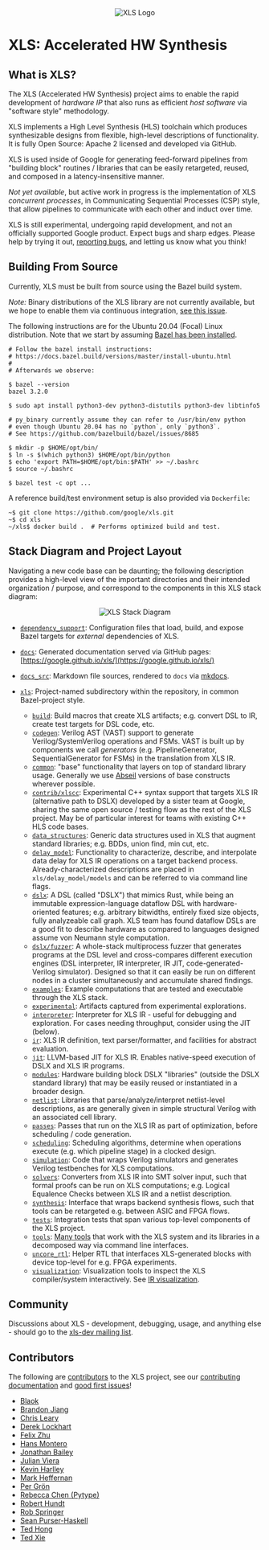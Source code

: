 <div align='center'>
<img src='https://google.github.io/xls/images/xls_logo_623_250.png' alt='XLS Logo'>
</div>

# **XLS**: Accelerated HW Synthesis <!-- CI badge -->

<!-- nav -->

## What is XLS?

The XLS (Accelerated HW Synthesis) project aims to enable the rapid development
of *hardware IP* that also runs as efficient *host software* via "software
style" methodology.

XLS implements a High Level Synthesis (HLS) toolchain which produces
synthesizable designs from flexible, high-level descriptions of functionality.
It is fully Open Source: Apache 2 licensed and developed via GitHub.

XLS is used inside of Google for generating feed-forward pipelines from
"building block" routines / libraries that can be easily retargeted, reused, and
composed in a latency-insensitive manner.

*Not yet available*, but active work in progress is the implementation of XLS
*concurrent processes*, in Communicating Sequential Processes (CSP) style, that
allow pipelines to communicate with each other and induct over time.

XLS is still experimental, undergoing rapid development, and not an officially
supported Google product. Expect bugs and sharp edges. Please help by trying it
out, [reporting bugs](https://github.com/google/xls/issues), and letting us know
what you think!

## Building From Source

Currently, XLS must be built from source using the Bazel build system.

*Note:* Binary distributions of the XLS library are not currently available, but
we hope to enable them via continuous integration, [see this issue](https://github.com/google/xls/issues/108).

The following instructions are for the Ubuntu 20.04 (Focal) Linux distribution.
Note that we start by assuming [Bazel has been
installed](https://docs.bazel.build/versions/master/install-ubuntu.html).

```console
# Follow the bazel install instructions:
# https://docs.bazel.build/versions/master/install-ubuntu.html
#
# Afterwards we observe:

$ bazel --version
bazel 3.2.0

$ sudo apt install python3-dev python3-distutils python3-dev libtinfo5

# py_binary currently assume they can refer to /usr/bin/env python
# even though Ubuntu 20.04 has no `python`, only `python3`.
# See https://github.com/bazelbuild/bazel/issues/8685

$ mkdir -p $HOME/opt/bin/
$ ln -s $(which python3) $HOME/opt/bin/python
$ echo 'export PATH=$HOME/opt/bin:$PATH' >> ~/.bashrc
$ source ~/.bashrc

$ bazel test -c opt ...
```

A reference build/test environment setup is also provided via `Dockerfile`:

```console
~$ git clone https://github.com/google/xls.git
~$ cd xls
~/xls$ docker build .  # Performs optimized build and test.
```

## Stack Diagram and Project Layout

Navigating a new code base can be daunting; the following description provides a
high-level view of the important directories and their intended organization /
purpose, and correspond to the components in this XLS stack diagram:

<div align='center'>
<img src='https://google.github.io/xls/images/xls_stack_diagram.png' alt='XLS Stack Diagram'>
</div>

* [`dependency_support`](https://github.com/google/xls/tree/main/dependency_support):
  Configuration files that load, build, and expose Bazel targets for *external*
  dependencies of XLS.
* [`docs`](https://github.com/google/xls/tree/main/docs): Generated documentation
  served via GitHub pages:
  [https://google.github.io/xls/](https://google.github.io/xls/)
* [`docs_src`](https://github.com/google/xls/tree/main/docs_src): Markdown file
  sources, rendered to `docs` via
  [mkdocs](https://google.github.io/xls/contributing/#rendering-documentation).
* [`xls`](https://github.com/google/xls/tree/main/xls): Project-named
  subdirectory within the repository, in common Bazel-project style.

  * [`build`](https://github.com/google/xls/tree/main/xls/build): Build macros
    that create XLS artifacts; e.g. convert DSL to IR, create test targets for
    DSL code, etc.
  * [`codegen`](https://github.com/google/xls/tree/main/xls/codegen): Verilog
    AST (VAST) support to generate Verilog/SystemVerilog operations and FSMs.
    VAST is built up by components we call *generators* (e.g.
    PipelineGenerator, SequentialGenerator for FSMs) in the translation from XLS
    IR.
  * [`common`](https://github.com/google/xls/tree/main/xls/common): "base"
    functionality that layers on top of standard library usage. Generally we use
    [Abseil](https://abseil.io) versions of base constructs wherever possible.
  * [`contrib/xlscc`](https://github.com/google/xls/tree/main/xls/contrib/xlscc):
    Experimental C++ syntax support that targets XLS IR (alternative path to
    DSLX) developed by a sister team at Google, sharing the same open source /
    testing flow as the rest of the XLS project. May be of particular interest
    for teams with existing C++ HLS code bases.
  * [`data_structures`](https://github.com/google/xls/tree/main/xls/data_structures):
    Generic data structures used in XLS that augment standard libraries; e.g.
    BDDs, union find, min cut, etc.
  * [`delay_model`](https://github.com/google/xls/tree/main/xls/delay_model):
    Functionality to characterize, describe, and interpolate data delay for
    XLS IR operations on a target backend process. Already-characterized
    descriptions are placed in `xls/delay_model/models` and can be referred to via
    command line flags.
  * [`dslx`](https://github.com/google/xls/tree/main/xls/dslx): A DSL (called
    "DSLX") that mimics Rust, while being an immutable expression-language
    dataflow DSL with hardware-oriented features; e.g.  arbitrary bitwidths,
    entirely fixed size objects, fully analyzeable call graph. XLS team has found
    dataflow DSLs are a good fit to describe hardware as compared to languages
    designed assume von Neumann style computation.
  * [`dslx/fuzzer`](https://github.com/google/xls/tree/main/xls/dslx/fuzzer): A
    whole-stack multiprocess fuzzer that generates programs at the DSL level and
    cross-compares different execution engines (DSL interpreter, IR interpreter,
    IR JIT, code-generated-Verilog simulator). Designed so that it can easily be
    run on different nodes in a cluster simultaneously and accumulate shared
    findings.
  * [`examples`](https://github.com/google/xls/tree/main/xls/examples): Example
    computations that are tested and executable through the XLS stack.
  * [`experimental`](https://github.com/google/xls/tree/main/xls/experimental):
    Artifacts captured from experimental explorations.
  * [`interpreter`](https://github.com/google/xls/tree/main/xls/interpreter):
    Interpreter for XLS IR - useful for debugging and exploration. For cases
    needing throughput, consider using the JIT (below).
  * [`ir`](https://github.com/google/xls/tree/main/xls/ir):
    XLS IR definition, text parser/formatter, and facilities for abstract
    evaluation.
  * [`jit`](https://github.com/google/xls/tree/main/xls/jit):
    LLVM-based JIT for XLS IR. Enables native-speed execution of DSLX and XLS IR
    programs.
  * [`modules`](https://github.com/google/xls/tree/main/xls/modules):
    Hardware building block DSLX "libraries" (outside the DSLX standard library)
    that may be easily reused or instantiated in a broader design.
  * [`netlist`](https://github.com/google/xls/tree/main/xls/netlist): Libraries
    that parse/analyze/interpret netlist-level descriptions, as are
    generally given in simple structural Verilog with an associated cell library.
  * [`passes`](https://github.com/google/xls/tree/main/xls/passes): Passes that
    run on the XLS IR as part of optimization, before scheduling / code
    generation.
  * [`scheduling`](https://github.com/google/xls/tree/main/xls/scheduling):
    Scheduling algorithms, determine when operations execute (e.g. which
    pipeline stage) in a clocked design.
  * [`simulation`](https://github.com/google/xls/tree/main/xls/simulation):
    Code that wraps Verilog simulators and generates Verilog testbenches for XLS
    computations.
  * [`solvers`](https://github.com/google/xls/tree/main/xls/solvers):
    Converters from XLS IR into SMT solver input, such that formal proofs can be
    run on XLS computations; e.g. Logical Equalence Checks between XLS IR and a
    netlist description.
  * [`synthesis`](https://github.com/google/xls/tree/main/xls/synthesis):
    Interface that wraps backend synthesis flows, such that tools can be
    retargeted e.g. between ASIC and FPGA flows.
  * [`tests`](https://github.com/google/xls/tree/main/xls/tests):
    Integration tests that span various top-level components of the XLS project.
  * [`tools`](https://github.com/google/xls/tree/main/xls/tools):
    [Many tools](tools.md) that work with the XLS system and its libraries in a
    decomposed way via command line interfaces.
  * [`uncore_rtl`](https://github.com/google/xls/tree/main/xls/uncore_rtl):
    Helper RTL that interfaces XLS-generated blocks with device top-level for e.g.
    FPGA experiments.
  * [`visualization`](https://github.com/google/xls/tree/main/xls/visualzation):
    Visualization tools to inspect the XLS compiler/system interactively. See
    [IR visualization](ir_visualization.md).


## Community

Discussions about XLS - development, debugging, usage, and anything else -
should go to the [xls-dev mailing list](https://groups.google.com/g/xls-dev).

## Contributors

The following are
[contributors](https://github.com/google/xls/graphs/contributors) to the XLS
project, see our
[contributing documentation](https://google.github.io/xls/contributing/) and
[good first issues](https://github.com/google/xls/issues?q=is%3Aissue+is%3Aopen+label%3A%22good+first+issue%22)!

* [Blaok](https://github.com/Blaok)
* [Brandon Jiang](https://github.com/brajiang)
* [Chris Leary](https://github.com/cdleary)
* [Derek Lockhart](https://github.com/dmlockhart)
* [Felix Zhu](https://github.com/felixzhuologist)
* [Hans Montero](https://github.com/hmontero1205)
* [Jonathan Bailey](https://github.com/jbaileyhandle)
* [Julian Viera](https://github.com/julianviera99)
* [Kevin Harlley](https://github.com/kevineharlley)
* [Mark Heffernan](https://github.com/meheffernan)
* [Per Grön](https://github.com/per-gron)
* [Rebecca Chen (Pytype)](https://github.com/rchen152)
* [Robert Hundt](https://github.com/rhundt)
* [Rob Springer](https://github.com/RobSpringer)
* [Sean Purser-Haskell](https://github.com/spurserh)
* [Ted Hong](https://github.com/hongted)
* [Ted Xie](https://github.com/ted-xie)
